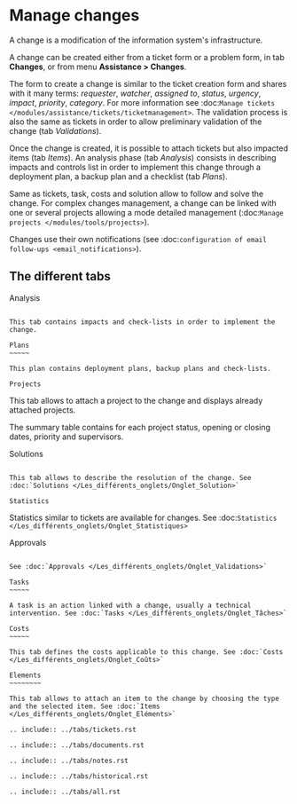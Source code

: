 Manage changes
==============

A change is a modification of the information system's infrastructure.

A change can be created either from a ticket form or a problem form, in tab **Changes**, or from menu **Assistance > Changes**.

The form to create a change is similar to the ticket creation form and shares with it many terms: *requester*, *watcher*, *assigned to*, *status*, *urgency*, *impact*, *priority*, *category*. For more information see :doc:`Manage tickets </modules/assistance/tickets/ticketmanagement>`. The validation process is also the same as tickets in order to allow preliminary validation of the change (tab *Validations*).

Once the change is created, it is possible to attach tickets but also impacted items (tab *Items*). An analysis phase (tab *Analysis*) consists in describing impacts and controls list in order to implement this change through a deployment plan, a backup plan and a checklist (tab *Plans*).

Same as tickets, task, costs and solution allow to follow and solve the change. For complex changes management, a change can be linked with one or several projects allowing a mode detailed management (:doc:`Manage projects </modules/tools/projects>`).

Changes use their own notifications (see :doc:`configuration of email follow-ups <email_notifications>`).

The different tabs
------------------

Analysis
~~~~~~~~

This tab contains impacts and check-lists in order to implement the change.

Plans
~~~~~

This plan contains deployment plans, backup plans and check-lists.

Projects
~~~~~~~~

This tab allows to attach a project to the change and displays already attached projects. 

The summary table contains for each project status, opening or closing dates, priority and supervisors.

Solutions
~~~~~~~~~

This tab allows to describe the resolution of the change. See :doc:`Solutions </Les_différents_onglets/Onglet_Solution>`

Statistics
~~~~~~~~~~

Statistics similar to tickets are available for changes. See :doc:`Statistics </Les_différents_onglets/Onglet_Statistiques>`

Approvals
~~~~~~~~~

See :doc:`Approvals </Les_différents_onglets/Onglet_Validations>`

Tasks
~~~~~

A task is an action linked with a change, usually a technical intervention. See :doc:`Tasks </Les_différents_onglets/Onglet_Tâches>`

Costs
~~~~~

This tab defines the costs applicable to this change. See :doc:`Costs </Les_différents_onglets/Onglet_Coûts>`

Elements
~~~~~~~~

This tab allows to attach an item to the change by choosing the type and the selected item. See :doc:`Items </Les_différents_onglets/Onglet_Eléments>`

.. include:: ../tabs/tickets.rst

.. include:: ../tabs/documents.rst

.. include:: ../tabs/notes.rst

.. include:: ../tabs/historical.rst

.. include:: ../tabs/all.rst
